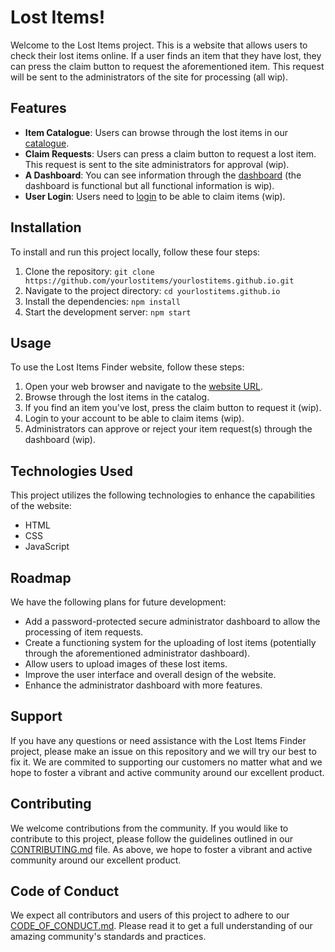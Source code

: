 # Lost Items!

Welcome to the Lost Items project. This is a website that allows users to check their lost items online. If a user finds an item that they have lost, they can press the claim button to request the aforementioned item. This request will be sent to the administrators of the site for processing (all wip).

## Features

- **Item Catalogue**: Users can browse through the lost items in our [catalogue](catalogue/index.html).
- **Claim Requests**: Users can press a claim button to request a lost item. This request is sent to the site administrators for approval (wip).
- **A Dashboard**: You can see information through the [dashboard](dashboard/index.html) (the dashboard is functional but all functional information is wip).
- **User Login**: Users need to [login](login/index.html) to be able to claim items (wip).

## Installation

To install and run this project locally, follow these four steps:

1. Clone the repository: `git clone https://github.com/yourlostitems/yourlostitems.github.io.git`
2. Navigate to the project directory: `cd yourlostitems.github.io`
3. Install the dependencies: `npm install`
4. Start the development server: `npm start`

## Usage

To use the Lost Items Finder website, follow these steps:

1. Open your web browser and navigate to the [website URL](https://yourlostitems.github.io/).
2. Browse through the lost items in the catalog.
3. If you find an item you've lost, press the claim button to request it (wip).
4. Login to your account to be able to claim items (wip).
5. Administrators can approve or reject your item request(s) through the dashboard (wip).

## Technologies Used

This project utilizes the following technologies to enhance the capabilities of the website:

- HTML
- CSS
- JavaScript

## Roadmap

We have the following plans for future development:

- Add a password-protected secure administrator dashboard to allow the processing of item requests.
- Create a functioning system for the uploading of lost items (potentially through the aforementioned administrator dashboard).
- Allow users to upload images of these lost items.
- Improve the user interface and overall design of the website.
- Enhance the administrator dashboard with more features.

## Support

If you have any questions or need assistance with the Lost Items Finder project, please make an issue on this repository and we will try our best to fix it. We are commited to supporting our customers no matter what and we hope to foster a vibrant and active community around our excellent product.

## Contributing

We welcome contributions from the community. If you would like to contribute to this project, please follow the guidelines outlined in our [CONTRIBUTING.md](CONTRIBUTING.md) file. As above, we hope to foster a vibrant and active community around our excellent product.

## Code of Conduct

We expect all contributors and users of this project to adhere to our [CODE_OF_CONDUCT.md](CODE_OF_CONDUCT.md). Please read it to get a full understanding of our amazing community's standards and practices.
